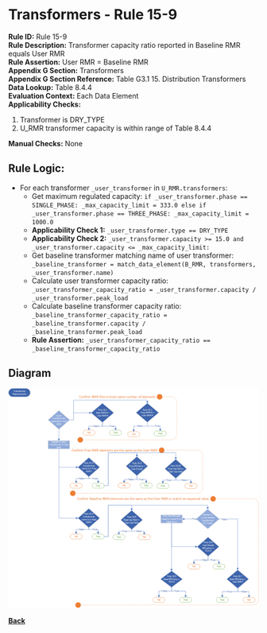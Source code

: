 # Transformers - Rule 15-9
**Rule ID:** Rule 15-9  
**Rule Description:** Transformer capacity ratio reported in Baseline RMR equals User RMR  
**Rule Assertion:** User RMR = Baseline RMR  
**Appendix G Section:** Transformers  
**Appendix G Section Reference:**  Table G3.1 15. Distribution Transformers  
**Data Lookup:** Table 8.4.4  
**Evaluation Context:**  Each Data Element  
**Applicability Checks:**
1. Transformer is DRY_TYPE
2. U_RMR transformer capacity is within range of Table 8.4.4  

**Manual Checks:** None  

## Rule Logic:
- For each transformer `_user_transformer` in `U_RMR.transformers`:  
    - Get maximum regulated capacity: `if _user_transformer.phase == SINGLE_PHASE: _max_capacity_limit = 333.0 else if _user_transformer.phase == THREE_PHASE: _max_capacity_limit = 1000.0`  
    - **Applicability Check 1:** `_user_transformer.type == DRY_TYPE`  
    - **Applicability Check 2:** `_user_transformer.capacity >= 15.0 and _user_transformer.capacity <= _max_capacity_limit:`  
    - Get baseline transformer matching name of user transformer: `_baseline_transformer = match_data_element(B_RMR, transformers, _user_transformer.name)`  
    - Calculate user transformer capacity ratio: `_user_transformer_capacity_ratio = _user_transformer.capacity / _user_transformer.peak_load`  
    - Calculate baseline transformer capacity ratio: `_baseline_transformer_capacity_ratio = _baseline_transformer.capacity / _baseline_transformer.peak_load`  
    - **Rule Assertion:** `_user_transformer_capacity_ratio == _baseline_transformer_capacity_ratio`  

## Diagram
<img src="../diagrams/Section15.png">

**[Back](../_toc.md)**
